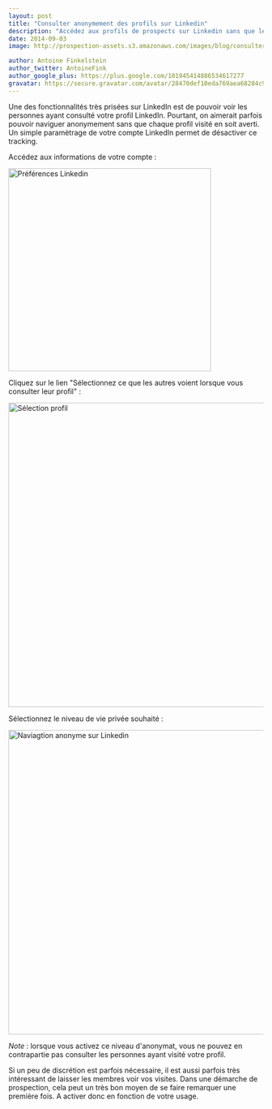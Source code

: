 ```yaml
---
layout: post
title: "Consulter anonymement des profils sur Linkedin"
description: "Accédez aux profils de prospects sur Linkedin sans que le site leur affiche votre présence."
date: 2014-09-03
image: http://prospection-assets.s3.amazonaws.com/images/blog/consulter-anonymement-linkedin/headline-picture.jpg

author: Antoine Finkelstein
author_twitter: AntoineFink
author_google_plus: https://plus.google.com/101945414886534617277
gravatar: https://secure.gravatar.com/avatar/28470def10eda769aea68284c919493f?d=mm&s=40&r=G
---
```


Une des fonctionnalités très prisées sur LinkedIn est de pouvoir voir les personnes ayant consulté votre profil LinkedIn. Pourtant, on aimerait parfois pouvoir naviguer anonymement sans que chaque profil visité en soit averti. Un simple paramètrage de votre compte LinkedIn permet de désactiver ce tracking.

Accédez aux informations de votre compte :

<img class="img-responsive" src="http://prospection-assets.s3.amazonaws.com/images/blog/consulter-anonymement-linkedin/img0.jpg" alt="Préférences Linkedin" width="400" />

Cliquez sur le lien "Sélectionnez ce que les autres voient lorsque vous consulter leur profil" :

<img class="img-responsive" src="http://prospection-assets.s3.amazonaws.com/images/blog/consulter-anonymement-linkedin/img1.jpg" alt="Sélection profil" width="600" />

Sélectionnez le niveau de vie privée souhaité :

<img class="img-responsive" src="http://prospection-assets.s3.amazonaws.com/images/blog/consulter-anonymement-linkedin/img2.jpg" alt="Naviagtion anonyme sur Linkedin" width="600" />

*Note* : lorsque vous activez ce niveau d'anonymat, vous ne pouvez en contrapartie pas consulter les personnes ayant visité votre profil.

Si un peu de discrétion est parfois nécessaire, il est aussi parfois très intéressant de laisser les membres voir vos visites. Dans une démarche de prospection, cela peut un très bon moyen de se faire remarquer une première fois. A activer donc en fonction de votre usage.